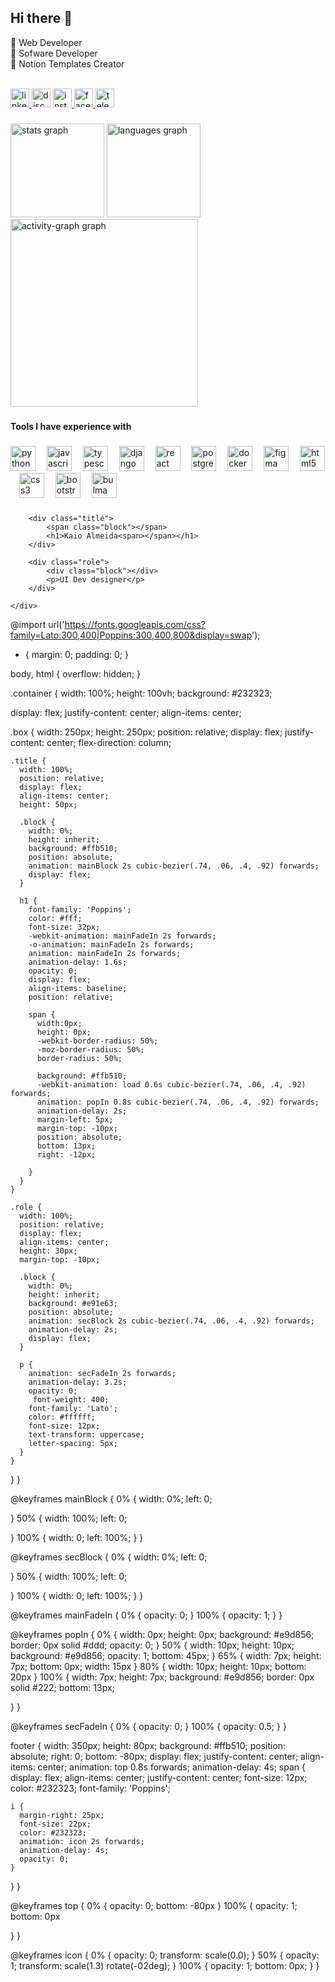 ## Hi there 👋

🚀 Web Developer <br>
🚀 Sofware Developer <br>
🚀 Notion Templates Creator <br><br>



<div align="left">
  <a href="https://www.linkedin.com/in/wellington-junior-068814116/" target="_blank">
    <img src="https://img.shields.io/static/v1?message=LinkedIn&logo=linkedin&label=&color=0077B5&logoColor=white&labelColor=&style=flat" height="30" alt="linkedin logo"  />
  </a>
  <img src="https://img.shields.io/static/v1?message=Discord&logo=discord&label=&color=7289DA&logoColor=white&labelColor=&style=flat" height="30" alt="discord logo"  />
  <a href="https://www.instagram.com/wellingtonjunior94/" target="_blank">
    <img src="https://img.shields.io/static/v1?message=Instagram&logo=instagram&label=&color=E4405F&logoColor=white&labelColor=&style=flat" height="30" alt="instagram logo"  />
  </a>
  <a href="https://www.facebook.com/profile.php?id=100057622300250" target="_blank">
    <img src="https://img.shields.io/static/v1?message=Facebook&logo=facebook&label=&color=1877F2&logoColor=white&labelColor=&style=flat" height="30" alt="facebook logo"  />
  </a>
  <a href="https://web.telegram.org/k/" target="_blank">
    <img src="https://img.shields.io/static/v1?message=Telegram&logo=telegram&label=&color=2CA5E0&logoColor=white&labelColor=&style=flat" height="30" alt="telegram logo"  />
  </a>
</div>

###

<div align="left">
  <img src="https://github-readme-stats.vercel.app/api?username=wejun94&hide_title=false&hide_rank=false&show_icons=true&include_all_commits=false&count_private=true&disable_animations=false&theme=github_dark&locale=en&hide_border=true&order=1&custom_title=GitHub%20States" height="150" alt="stats graph"  />
  <img src="https://github-readme-stats.vercel.app/api/top-langs?username=wejun94&locale=en&hide_title=false&layout=compact&card_width=320&langs_count=6&theme=github_dark&hide_border=true&order=2" height="150" alt="languages graph"  />
  <img src="https://github-readme-activity-graph.vercel.app/graph?username=wejun94&radius=16&theme=github-dark&area=true&order=5&hide_border=true&hide_title=false&custom_title=Contribution%20Chart" height="300" alt="activity-graph graph"  />
</div>

###

<h4 align="left">Tools I have experience with</h4>

###

<div align="left">
  <img src="https://cdn.jsdelivr.net/gh/devicons/devicon/icons/python/python-original.svg" height="40" alt="python logo"  />
  <img width="10" />
  <img src="https://cdn.jsdelivr.net/gh/devicons/devicon/icons/javascript/javascript-original.svg" height="40" alt="javascript logo"  />
  <img width="10" />
  <img src="https://cdn.jsdelivr.net/gh/devicons/devicon/icons/typescript/typescript-original.svg" height="40" alt="typescript logo"  />
  <img width="10" />
  <img src="https://cdn.jsdelivr.net/gh/devicons/devicon/icons/django/django-plain.svg" height="40" alt="django logo"  />
  <img width="10" />
  <img src="https://cdn.jsdelivr.net/gh/devicons/devicon/icons/react/react-original.svg" height="40" alt="react logo"  />
  <img width="10" />
  <img src="https://cdn.jsdelivr.net/gh/devicons/devicon/icons/postgresql/postgresql-original.svg" height="40" alt="postgresql logo"  />
  <img width="10" />
  <img src="https://cdn.jsdelivr.net/gh/devicons/devicon/icons/docker/docker-original.svg" height="40" alt="docker logo"  />
  <img width="10" />
  <img src="https://cdn.jsdelivr.net/gh/devicons/devicon/icons/figma/figma-original.svg" height="40" alt="figma logo"  />
  <img width="10" />
  <img src="https://cdn.jsdelivr.net/gh/devicons/devicon/icons/html5/html5-original.svg" height="40" alt="html5 logo"  />
  <img width="10" />
  <img src="https://cdn.jsdelivr.net/gh/devicons/devicon/icons/css3/css3-original.svg" height="40" alt="css3 logo"  />
  <img width="10" />
  <img src="https://cdn.jsdelivr.net/gh/devicons/devicon/icons/bootstrap/bootstrap-original.svg" height="40" alt="bootstrap logo"  />
  <img width="10" />
  <img src="https://cdn.jsdelivr.net/gh/devicons/devicon/icons/bulma/bulma-plain.svg" height="40" alt="bulma logo"  />
</div>

###

<div class="container">
    <div class="box">

        <div class="title">
            <span class="block"></span>
            <h1>Kaio Almeida<span></span></h1>
        </div>

        <div class="role">
            <div class="block"></div>
            <p>UI Dev designer</p>
        </div>

    </div>
</div>

@import url('https://fonts.googleapis.com/css?family=Lato:300,400|Poppins:300,400,800&display=swap');

* {
  margin: 0;
  padding: 0;
}

body, html {
   overflow: hidden;
}

.container {
  width: 100%;
  height: 100vh;
  background: #232323;

  display: flex;
  justify-content: center;
  align-items: center;

  .box {
    width: 250px;
    height: 250px;
    position: relative;
    display: flex;
    justify-content: center;
    flex-direction: column;

    .title {
      width: 100%;
      position: relative;
      display: flex;
      align-items: center;
      height: 50px;

      .block {
        width: 0%;
        height: inherit;
        background: #ffb510;
        position: absolute;
        animation: mainBlock 2s cubic-bezier(.74, .06, .4, .92) forwards;
        display: flex;
      }

      h1 {
        font-family: 'Poppins';
        color: #fff;
        font-size: 32px;
        -webkit-animation: mainFadeIn 2s forwards;
        -o-animation: mainFadeIn 2s forwards;
        animation: mainFadeIn 2s forwards;
        animation-delay: 1.6s;
        opacity: 0;
        display: flex;
        align-items: baseline;
        position: relative;

        span {
          width:0px;
          height: 0px;
          -webkit-border-radius: 50%;
          -moz-border-radius: 50%;
          border-radius: 50%;

          background: #ffb510;
          -webkit-animation: load 0.6s cubic-bezier(.74, .06, .4, .92) forwards;
          animation: popIn 0.8s cubic-bezier(.74, .06, .4, .92) forwards;
          animation-delay: 2s;
          margin-left: 5px;
          margin-top: -10px;
          position: absolute;
          bottom: 13px;
          right: -12px;

        }
      }
    }

    .role {
      width: 100%;
      position: relative;
      display: flex;
      align-items: center;
      height: 30px;
      margin-top: -10px;

      .block {
        width: 0%;
        height: inherit;
        background: #e91e63;
        position: absolute;
        animation: secBlock 2s cubic-bezier(.74, .06, .4, .92) forwards;
        animation-delay: 2s;
        display: flex;
      }

      p {
        animation: secFadeIn 2s forwards;
        animation-delay: 3.2s;
        opacity: 0;
         font-weight: 400;
        font-family: 'Lato';
        color: #ffffff;
        font-size: 12px;
        text-transform: uppercase;
        letter-spacing: 5px;
      }
    }
  }
}





@keyframes mainBlock {
  0% {
    width: 0%;
    left: 0;

  }
  50% {
    width: 100%;
    left: 0;

  }
  100% {
    width: 0;
    left: 100%;
  }
}

@keyframes secBlock {
  0% {
    width: 0%;
    left: 0;

  }
  50% {
    width: 100%;
    left: 0;

  }
  100% {
    width: 0;
    left: 100%;
  }
}

@keyframes mainFadeIn {
  0% {
    opacity: 0;
  }
  100% {
    opacity: 1;
  }
}


@keyframes popIn {
  0% {
    width: 0px;
    height: 0px;
    background: #e9d856;
    border: 0px solid #ddd;
    opacity: 0;
  }
  50% {
    width: 10px;
    height: 10px;
    background: #e9d856;
    opacity: 1;
    bottom: 45px;
  }
   65% {
      width: 7px;
    height: 7px;
      bottom: 0px;
      width: 15px
   }
   80% {
      width: 10px;
    height: 10px;
      bottom: 20px
   }
  100% {
    width: 7px;
    height: 7px;
    background: #e9d856;
    border: 0px solid #222;
    bottom: 13px;

  }
}

@keyframes secFadeIn {
  0% {
    opacity: 0;
  }
  100% {
    opacity: 0.5;
  }
}




footer {
  width: 350px;
  height: 80px;
  background: #ffb510;
  position: absolute;
  right: 0;
  bottom: -80px;
  display: flex;
  justify-content: center;
  align-items: center;
   animation: top 0.8s forwards;
   animation-delay: 4s;
  span {
    display: flex;
    align-items: center;
    justify-content: center;
    font-size: 12px;
    color: #232323;
    font-family: 'Poppins';

    i {
      margin-right: 25px;
      font-size: 22px;
      color: #232323;
      animation: icon 2s forwards;
      animation-delay: 4s;
      opacity: 0;
    }
  }
}

@keyframes top {
  0% {
    opacity: 0;
     bottom: -80px
  }
  100% {
    opacity: 1;
     bottom: 0px

  }
}

@keyframes icon {
  0% {
    opacity: 0;
     transform: scale(0.0);
  }
   50% {
      opacity: 1;
     transform: scale(1.3) rotate(-02deg);
   }
  100% {
    opacity: 1;
     bottom: 0px;
  }
}
